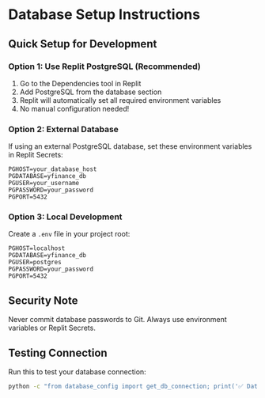 
# Database Setup Instructions

## Quick Setup for Development

### Option 1: Use Replit PostgreSQL (Recommended)
1. Go to the Dependencies tool in Replit
2. Add PostgreSQL from the database section
3. Replit will automatically set all required environment variables
4. No manual configuration needed!

### Option 2: External Database
If using an external PostgreSQL database, set these environment variables in Replit Secrets:

```
PGHOST=your_database_host
PGDATABASE=yfinance_db
PGUSER=your_username
PGPASSWORD=your_password
PGPORT=5432
```

### Option 3: Local Development
Create a `.env` file in your project root:

```env
PGHOST=localhost
PGDATABASE=yfinance_db
PGUSER=postgres
PGPASSWORD=your_password
PGPORT=5432
```

## Security Note
Never commit database passwords to Git. Always use environment variables or Replit Secrets.

## Testing Connection
Run this to test your database connection:
```bash
python -c "from database_config import get_db_connection; print('✅ Database connected!' if get_db_connection() else '❌ Connection failed')"
```
